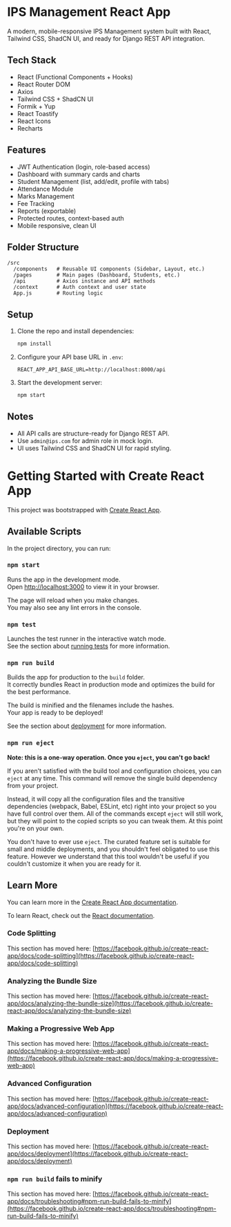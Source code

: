 # IPS Management React App

A modern, mobile-responsive IPS Management system built with React, Tailwind CSS, ShadCN UI, and ready for Django REST API integration.

## Tech Stack
- React (Functional Components + Hooks)
- React Router DOM
- Axios
- Tailwind CSS + ShadCN UI
- Formik + Yup
- React Toastify
- React Icons
- Recharts

## Features
- JWT Authentication (login, role-based access)
- Dashboard with summary cards and charts
- Student Management (list, add/edit, profile with tabs)
- Attendance Module
- Marks Management
- Fee Tracking
- Reports (exportable)
- Protected routes, context-based auth
- Mobile responsive, clean UI

## Folder Structure
```
/src
  /components   # Reusable UI components (Sidebar, Layout, etc.)
  /pages        # Main pages (Dashboard, Students, etc.)
  /api          # Axios instance and API methods
  /context      # Auth context and user state
  App.js        # Routing logic
```

## Setup
1. Clone the repo and install dependencies:
   ```bash
   npm install
   ```
2. Configure your API base URL in `.env`:
   ```env
   REACT_APP_API_BASE_URL=http://localhost:8000/api
   ```
3. Start the development server:
   ```bash
   npm start
   ```

## Notes
- All API calls are structure-ready for Django REST API.
- Use `admin@ips.com` for admin role in mock login.
- UI uses Tailwind CSS and ShadCN UI for rapid styling.

# Getting Started with Create React App

This project was bootstrapped with [Create React App](https://github.com/facebook/create-react-app).

## Available Scripts

In the project directory, you can run:

### `npm start`

Runs the app in the development mode.\
Open [http://localhost:3000](http://localhost:3000) to view it in your browser.

The page will reload when you make changes.\
You may also see any lint errors in the console.

### `npm test`

Launches the test runner in the interactive watch mode.\
See the section about [running tests](https://facebook.github.io/create-react-app/docs/running-tests) for more information.

### `npm run build`

Builds the app for production to the `build` folder.\
It correctly bundles React in production mode and optimizes the build for the best performance.

The build is minified and the filenames include the hashes.\
Your app is ready to be deployed!

See the section about [deployment](https://facebook.github.io/create-react-app/docs/deployment) for more information.

### `npm run eject`

**Note: this is a one-way operation. Once you `eject`, you can't go back!**

If you aren't satisfied with the build tool and configuration choices, you can `eject` at any time. This command will remove the single build dependency from your project.

Instead, it will copy all the configuration files and the transitive dependencies (webpack, Babel, ESLint, etc) right into your project so you have full control over them. All of the commands except `eject` will still work, but they will point to the copied scripts so you can tweak them. At this point you're on your own.

You don't have to ever use `eject`. The curated feature set is suitable for small and middle deployments, and you shouldn't feel obligated to use this feature. However we understand that this tool wouldn't be useful if you couldn't customize it when you are ready for it.

## Learn More

You can learn more in the [Create React App documentation](https://facebook.github.io/create-react-app/docs/getting-started).

To learn React, check out the [React documentation](https://reactjs.org/).

### Code Splitting

This section has moved here: [https://facebook.github.io/create-react-app/docs/code-splitting](https://facebook.github.io/create-react-app/docs/code-splitting)

### Analyzing the Bundle Size

This section has moved here: [https://facebook.github.io/create-react-app/docs/analyzing-the-bundle-size](https://facebook.github.io/create-react-app/docs/analyzing-the-bundle-size)

### Making a Progressive Web App

This section has moved here: [https://facebook.github.io/create-react-app/docs/making-a-progressive-web-app](https://facebook.github.io/create-react-app/docs/making-a-progressive-web-app)

### Advanced Configuration

This section has moved here: [https://facebook.github.io/create-react-app/docs/advanced-configuration](https://facebook.github.io/create-react-app/docs/advanced-configuration)

### Deployment

This section has moved here: [https://facebook.github.io/create-react-app/docs/deployment](https://facebook.github.io/create-react-app/docs/deployment)

### `npm run build` fails to minify

This section has moved here: [https://facebook.github.io/create-react-app/docs/troubleshooting#npm-run-build-fails-to-minify](https://facebook.github.io/create-react-app/docs/troubleshooting#npm-run-build-fails-to-minify)
